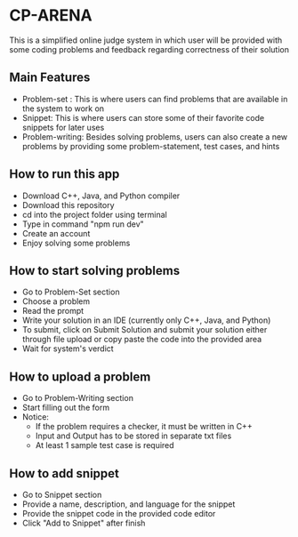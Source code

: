 # CP-ARENA 

This is a simplified online judge system in which user will be provided with some coding problems and feedback regarding correctness of their solution

## Main Features
- Problem-set : This is where users can find problems that are available in the system to work on <br>
- Snippet: This is where users can store some of their favorite code snippets for later uses <br>
- Problem-writing: Besides solving problems, users can also create a new problems by providing some problem-statement, test cases, and hints <br>

## How to run this app
- Download C++, Java, and Python compiler
- Download this repository
- cd into the project folder using terminal
- Type in command "npm run dev"
- Create an account
- Enjoy solving some problems

## How to start solving problems
- Go to Problem-Set section
- Choose a problem
- Read the prompt 
- Write your solution in an IDE (currently only C++, Java, and Python)
- To submit, click on Submit Solution and submit your solution either through file upload or copy paste the code into the provided area
- Wait for system's verdict

## How to upload a problem
- Go to Problem-Writing section
- Start filling out the form
- Notice: 
    + If the problem requires a checker, it must be written in C++
    + Input and Output has to be stored in separate txt files
    + At least 1 sample test case is required

## How to add snippet
- Go to Snippet section
- Provide a name, description, and language for the snippet
- Provide the snippet code in the provided code editor
- Click "Add to Snippet" after finish

